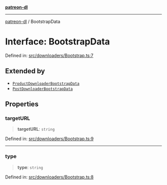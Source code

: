 [**patreon-dl**](../README.md)

***

[patreon-dl](../README.md) / BootstrapData

# Interface: BootstrapData

Defined in: [src/downloaders/Bootstrap.ts:7](https://github.com/patrickkfkan/patreon-dl/blob/13dcc2ff5398507f6088673ed657c12686142841/src/downloaders/Bootstrap.ts#L7)

## Extended by

- [`ProductDownloaderBootstrapData`](ProductDownloaderBootstrapData.md)
- [`PostDownloaderBootstrapData`](PostDownloaderBootstrapData.md)

## Properties

### targetURL

> **targetURL**: `string`

Defined in: [src/downloaders/Bootstrap.ts:9](https://github.com/patrickkfkan/patreon-dl/blob/13dcc2ff5398507f6088673ed657c12686142841/src/downloaders/Bootstrap.ts#L9)

***

### type

> **type**: `string`

Defined in: [src/downloaders/Bootstrap.ts:8](https://github.com/patrickkfkan/patreon-dl/blob/13dcc2ff5398507f6088673ed657c12686142841/src/downloaders/Bootstrap.ts#L8)
